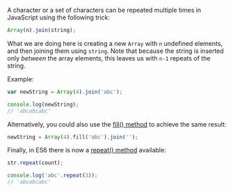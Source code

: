 A character or a set of characters can be repeated multiple times in JavaScript using the following trick:

```javascript
Array(n).join(string);
```

What we are doing here is creating a new `Array` with `n` undefined elements, and then joining them using `string`.
Note that because the string is inserted only _between_ the array elements, this leaves us with `n-1` repeats of the string.

Example:

```javascript
var newString = Array(4).join('abc');

console.log(newString);
// 'abcabcabc'
```

Alternatively, you could also use the [fill() method](https://developer.mozilla.org/en/docs/Web/JavaScript/Reference/Global_Objects/Array/fill) to achieve the same result:

```javascript
newString = Array(4).fill('abc').join('');
```

Finally, in ES6 there is now a [repeat() method](https://developer.mozilla.org/en/docs/Web/JavaScript/Reference/Global_Objects/String/repeat) available:

```javascript
str.repeat(count);

console.log('abc'.repeat(3));
// 'abcabcabc'
```
